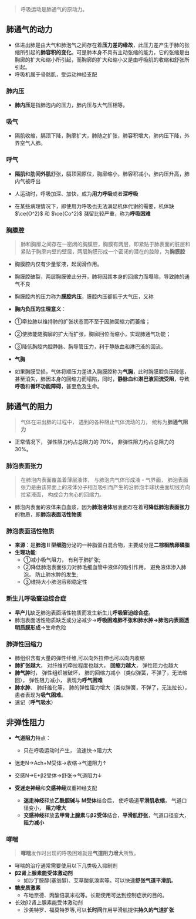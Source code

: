 > 呼吸运动是肺通气的原动力。

## 肺通气的动力
- 体进出肺是由大气和肺泡气之间存在着**压力差的缘故**，此压力差产生于肺的张缩所引起的**肺容积的变化**。可是肺本身不具有主动张缩的能力，它的张缩是由胸廓的扩大和缩小所引起，而胸廓的扩大和缩小又是由呼吸肌的收缩和舒张所引起。
- 呼吸机属于骨骼肌，受运动神经支配

### 肺内压
- **肺内压**是指肺泡内的压力，肺内压与大气压相等。
### 吸气
- 隔肌收缩，膈顶下降，胸廓扩大，肺随之扩张，肺容积增大，肺内压下降，外界空气入肺。

### 呼气
- **隔肌**和**肋间外肌**舒张，膈顶回原位，胸廓缩小，肺容积减小，肺内压升高，肺内气被呼出

- 人运动时，呼吸加深、加快，成为**用力呼吸**或者**深呼吸**
- 在某些病理情况下，即使用力呼吸也无法满足机体代谢的需要，机体缺 $\ce{O^2}$ 和 $\ce{Co^2}$ 潴留比较严重，称为**呼吸困难**

### 胸膜腔
>肺和胸廓之间存在一密闭的胸膜腔，胸膜有两层，即紧贴于肺表面的脏层和紧贴于胸廓内壁的壁层，两层胸膜形成一个密闭的潜在的腔隙，为**胸膜腔**

- 胸膜腔内仅有少量浆液，起润滑作用。
- 胸膜腔破裂，两层胸膜彼此分开，肺将因其本身的回缩力而塌陷，导致肺的通气不良
- 胸膜腔内的压力称为**膜腔内压**，膜腔内压都低于大气压，又称

- **胸内负压的生理意义**：
- ①牵拉肺以维持肺的扩张状态而不至于因肺回缩力而萎缩；
- ②使肺能随胸廓的扩大而扩张，胸廓回位而缩小，实现肺通气功能；
- ③降低胸腔内腔静脉、胸导管压力，利于静脉血和淋巴液的回流。
- **气胸**
- 如果胸膜受损，气体将顺压力差进入胸膜腔称为**气胸**，此时胸膜腔负压降低，甚至消失，肺因本身的回缩力而塌陷，同时，**静脉血**和**淋巴液回流受阻**，导致**呼吸**和**循环功能障碍**，甚至危及生命。

## 肺通气的阻力
>气体在进出肺的过程中， 遇到的各种阻止气体流动的力， 统称为**肺通气阻力**

- 正常情况下， 弹性阻力约占总阻力的 70%， 非弹性阻力约占总阻力的 30%。

### 肺泡表面张力
> 在肺泡内表面覆盖着薄层液体， 与肺泡内气体形成液 - 气界面， 肺泡表面张力是由该界面上的液体分子相互吸引而产生的沿肺泡半球状曲面切线方向拉紧液面， 构成合力向心的回缩力。

- 肺泡内表面的液体来自血浆，因为**肺泡液体**层表面存在着**可降低肺泡表面张力**的物质，即**肺泡表面活性物质**
### 肺泡表面活性物质
- **来源**：是**肺泡 ${Ⅱ}$ 型细胞**分泌的一种脂蛋白混合物，主要成分是**二棕榈酰卵磷脂**
- **生理功能**: 
	- ①减小吸气阻力， 有利于肺扩张; 
	- ②降低肺泡表面张力对肺毛细血管中液体的吸引作用， 避免液体渗入肺泡， 防止肺水肿的发生; 
	- ③维持大小肺泡容积稳定性

### 新生儿呼吸窘迫综合症
- **早产儿**缺乏肺泡表面活性物质而发生新生儿**呼吸窘迫综合症**。
- 肺泡表面活性物质缺乏或分泌减少→**呼吸困难肺不张和肺水肿→肺泡内表面透明质膜形成**→生命危险

### 肺弹性回缩力
- 肺组织含有大量的弹性纤维,可以向外拉伸也可以向内收缩
- **肺扩张越大**， 对纤维的牵拉程度也越大， **回缩力越大**， 弹性阻力也越大
- **肺气肿**时， 弹性组织被破坏， 肺的回缩力减小（类似弹簧，不弹了，无法缩回）， 弹性阻力减小， 表现为**呼气困难**
- **肺水肿**、 肺纤维化等， 肺的弹性阻力增大（类似弹簧，不弹了，无法拉长）， 患者表现为**吸气困难**。 
- 速记（**呼气吸水**）
## 非弹性阻力
- **气道阻力**特点：
	- 只在呼吸运动时产生， 流速快→阻力大

- 迷走N→Ach+M受体→收缩→气道阻力↑
- 交感N→E+β2受体→舒张→气道阻力↓
- **受迷走神经**和**交感神经**双重神经支配
	- **迷走神经**释放**乙酰胆碱**与 **M受体**结合后， 使呼吸道**平滑肌收缩**， 气道口径变小， **阻力增大**
	- **交感神经**释放**去甲肾上腺素**与**β2受体**结合，**平滑肌舒张**，气道口径变大，**阻力减小**

### 哮喘
> **哮喘**发作时出现的呼吸困难就是**气道阻力增大**所致。

- 哮喘的治疗通常需要使用以下几类吸入抑制剂
- **β2肾上腺素能受体激动剂**
	- 如沙丁胺醇(塞翁醇)、艾草酸氨溴索等。可以快速**舒张气道平滑肌**。
- **糖皮质激素**
	- 布地奈德、丙酸倍氯米松等。长期使用可达到控制症状的目的。
- 长效β2肾上腺素能受体激动剂
	- 沙美特罗、福莫特罗等,可以**长时间**作用平滑肌提供**持久的气道扩张**